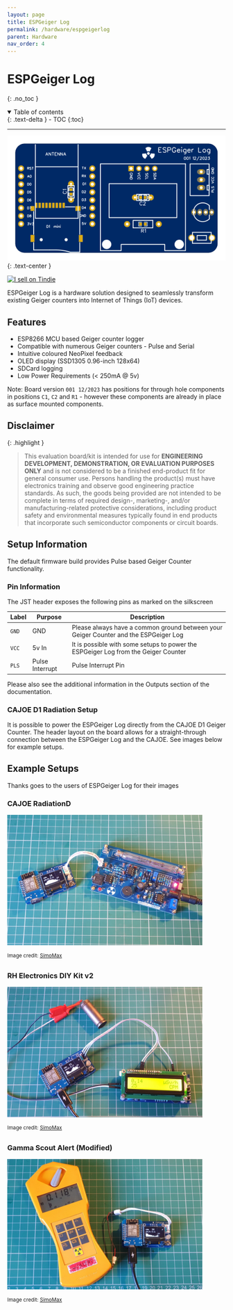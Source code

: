 ```yaml
---
layout: page
title: ESPGeiger Log
permalink: /hardware/espgeigerlog
parent: Hardware
nav_order: 4
---
```

<style>
#espghwimg {
  width: 100%;
  max-height: 300px;
}
.espghwimg {
  max-height: 300px;
}
</style>

# ESPGeiger Log
{: .no_toc }

<details open markdown="block">
  <summary>
    Table of contents
  </summary>
  {: .text-delta }
- TOC
{:toc}
</details>

---

<img id="espghwimg" src="../img/ESPGeiger-Log-v1.svg" alt="ESPGeiger Log board">
{: .text-center }

<a href="https://www.tindie.com/stores/espgeiger/?ref=offsite_badges&utm_source=sellers_paulstead&utm_medium=badges&utm_campaign=badge_medium"><img src="https://d2ss6ovg47m0r5.cloudfront.net/badges/tindie-mediums.png" alt="I sell on Tindie" width="150" height="78"></a>

ESPGeiger Log is a hardware solution designed to seamlessly transform existing Geiger counters into Internet of Things (IoT) devices.

## Features

- ESP8266 MCU based Geiger counter logger
- Compatible with numerous Geiger counters - Pulse and Serial
- Intuitive coloured NeoPixel feedback
- OLED display (SSD1305 0.96-inch 128x64)
- SDCard logging
- Low Power Requirements (< 250mA @ 5v)

Note: Board version `001 12/2023` has positions for through hole components in positions `C1`, `C2` and `R1` - however these components are already in place as surface mounted components.

## Disclaimer

{: .highlight }

>This evaluation board/kit is intended for use for __ENGINEERING DEVELOPMENT, DEMONSTRATION, OR EVALUATION PURPOSES ONLY__ and is not considered to be a finished end-product fit for general consumer use. Persons handling the product(s) must have electronics training and observe good engineering practice standards. As such, the goods being provided are not intended to be complete in terms of required design-, marketing-, and/or manufacturing-related protective considerations, including product safety and environmental measures typically found in end products that incorporate such semiconductor components or circuit boards.

## Setup Information

The default firmware build provides Pulse based Geiger Counter functionality.


### Pin Information

The JST header exposes the following pins as marked on the silkscreen

| Label | Purpose | Description
|---|---|---|
`GND` | GND | Please always have a common ground between your Geiger Counter and the ESPGeiger Log
`VCC` | 5v In | It is possible with some setups to power the ESPGeiger Log from the Geiger Counter
`PLS` | Pulse Interrupt | Pulse Interrupt Pin

Please also see the additional information in the Outputs section of the documentation.

### CAJOE D1 Radiation Setup

It is possible to power the ESPGeiger Log directly from the CAJOE D1 Geiger Counter. The header layout on the board allows for a straight-through connection between the ESPGeiger Log and the CAJOE. See images below for example setups.

## Example Setups

Thanks goes to the users of ESPGeiger Log for their images

### CAJOE RadiationD
<img class="espghwimg" src="../img/ESPGeiger-Log/CAJOE_RadiationD-v1.1/img.jpg" alt="ESPGeiger Log & CAJOE D1">

<sup>Image credit: [SimoMax](https://radmon.org/index.php/forum/profile/344-simomax)</sup>

### RH Electronics DIY Kit v2
<img class="espghwimg" src="../img/ESPGeiger-Log/RH_Electronics_DIY_Kit_ver2/img.jpg" alt="ESPGeiger Log & RH Electronics DIY kitv2">

<sup>Image credit: [SimoMax](https://radmon.org/index.php/forum/profile/344-simomax)</sup>

### Gamma Scout Alert (Modified)
<img class="espghwimg" src="../img/ESPGeiger-Log/Gamma_Scout_Alert_(Modified)/img.jpg" alt="ESPGeiger Log & modified Gamma Scout">

<sup>Image credit: [SimoMax](https://radmon.org/index.php/forum/profile/344-simomax)</sup>
